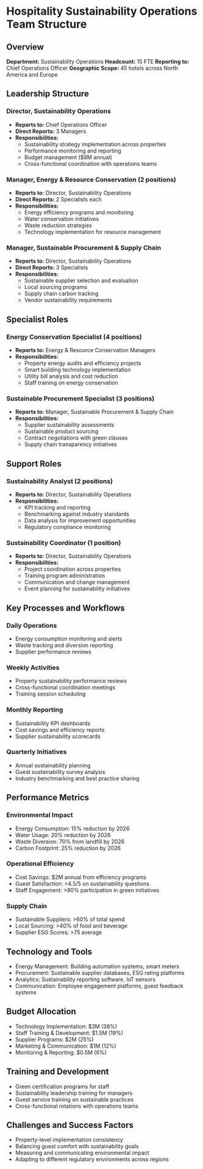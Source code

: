 # Hospitality Sustainability Operations Team Structure

## Overview
**Department:** Sustainability Operations
**Headcount:** 15 FTE
**Reporting to:** Chief Operations Officer
**Geographic Scope:** 45 hotels across North America and Europe

## Leadership Structure

### Director, Sustainability Operations
- **Reports to:** Chief Operations Officer
- **Direct Reports:** 3 Managers
- **Responsibilities:**
  - Sustainability strategy implementation across properties
  - Performance monitoring and reporting
  - Budget management ($8M annual)
  - Cross-functional coordination with operations teams

### Manager, Energy & Resource Conservation (2 positions)
- **Reports to:** Director, Sustainability Operations
- **Direct Reports:** 2 Specialists each
- **Responsibilities:**
  - Energy efficiency programs and monitoring
  - Water conservation initiatives
  - Waste reduction strategies
  - Technology implementation for resource management

### Manager, Sustainable Procurement & Supply Chain
- **Reports to:** Director, Sustainability Operations
- **Direct Reports:** 3 Specialists
- **Responsibilities:**
  - Sustainable supplier selection and evaluation
  - Local sourcing programs
  - Supply chain carbon tracking
  - Vendor sustainability requirements

## Specialist Roles

### Energy Conservation Specialist (4 positions)
- **Reports to:** Energy & Resource Conservation Managers
- **Responsibilities:**
  - Property energy audits and efficiency projects
  - Smart building technology implementation
  - Utility bill analysis and cost reduction
  - Staff training on energy conservation

### Sustainable Procurement Specialist (3 positions)
- **Reports to:** Manager, Sustainable Procurement & Supply Chain
- **Responsibilities:**
  - Supplier sustainability assessments
  - Sustainable product sourcing
  - Contract negotiations with green clauses
  - Supply chain transparency initiatives

## Support Roles

### Sustainability Analyst (2 positions)
- **Reports to:** Director, Sustainability Operations
- **Responsibilities:**
  - KPI tracking and reporting
  - Benchmarking against industry standards
  - Data analysis for improvement opportunities
  - Regulatory compliance monitoring

### Sustainability Coordinator (1 position)
- **Reports to:** Director, Sustainability Operations
- **Responsibilities:**
  - Project coordination across properties
  - Training program administration
  - Communication and change management
  - Event planning for sustainability initiatives

## Key Processes and Workflows

### Daily Operations
- Energy consumption monitoring and alerts
- Waste tracking and diversion reporting
- Supplier performance reviews

### Weekly Activities
- Property sustainability performance reviews
- Cross-functional coordination meetings
- Training session scheduling

### Monthly Reporting
- Sustainability KPI dashboards
- Cost savings and efficiency reports
- Supplier sustainability scorecards

### Quarterly Initiatives
- Annual sustainability planning
- Guest sustainability survey analysis
- Industry benchmarking and best practice sharing

## Performance Metrics

### Environmental Impact
- Energy Consumption: 15% reduction by 2026
- Water Usage: 20% reduction by 2026
- Waste Diversion: 70% from landfill by 2026
- Carbon Footprint: 25% reduction by 2026

### Operational Efficiency
- Cost Savings: $2M annual from efficiency programs
- Guest Satisfaction: >4.5/5 on sustainability questions
- Staff Engagement: >80% participation in green initiatives

### Supply Chain
- Sustainable Suppliers: >60% of total spend
- Local Sourcing: >40% of food and beverage
- Supplier ESG Scores: >75 average

## Technology and Tools
- Energy Management: Building automation systems, smart meters
- Procurement: Sustainable supplier databases, ESG rating platforms
- Analytics: Sustainability reporting software, IoT sensors
- Communication: Employee engagement platforms, guest feedback systems

## Budget Allocation
- Technology Implementation: $3M (38%)
- Staff Training & Development: $1.5M (19%)
- Supplier Programs: $2M (25%)
- Marketing & Communication: $1M (12%)
- Monitoring & Reporting: $0.5M (6%)

## Training and Development
- Green certification programs for staff
- Sustainability leadership training for managers
- Guest service training on sustainable practices
- Cross-functional rotations with operations teams

## Challenges and Success Factors
- Property-level implementation consistency
- Balancing guest comfort with sustainability goals
- Measuring and communicating environmental impact
- Adapting to different regulatory environments across regions